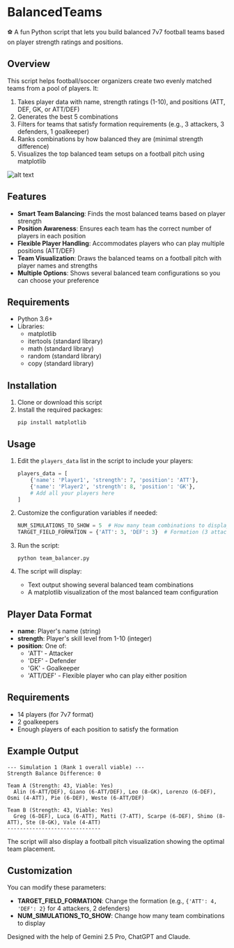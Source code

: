 # BalancedTeams
⚽ A fun Python script that lets you build balanced 7v7 football teams based on player strength ratings and positions.

## Overview

This script helps football/soccer organizers create two evenly matched teams from a pool of players. It:

1. Takes player data with name, strength ratings (1-10), and positions (ATT, DEF, GK, or ATT/DEF)
2. Generates the best 5 combinations
3. Filters for teams that satisfy formation requirements (e.g., 3 attackers, 3 defenders, 1 goalkeeper)
4. Ranks combinations by how balanced they are (minimal strength difference)
5. Visualizes the top balanced team setups on a football pitch using matplotlib

![alt text]([https://github.com/lucavauda/BalancedTeams/blob/main/output_image.png?raw=true)

## Features

- **Smart Team Balancing**: Finds the most balanced teams based on player strength
- **Position Awareness**: Ensures each team has the correct number of players in each position
- **Flexible Player Handling**: Accommodates players who can play multiple positions (ATT/DEF)
- **Team Visualization**: Draws the balanced teams on a football pitch with player names and strengths
- **Multiple Options**: Shows several balanced team configurations so you can choose your preference

## Requirements

- Python 3.6+
- Libraries: 
  - matplotlib
  - itertools (standard library)
  - math (standard library)
  - random (standard library)
  - copy (standard library)

## Installation

1. Clone or download this script
2. Install the required packages:
   ```
   pip install matplotlib
   ```

## Usage

1. Edit the `players_data` list in the script to include your players:
   ```python
   players_data = [
       {'name': 'Player1', 'strength': 7, 'position': 'ATT'},
       {'name': 'Player2', 'strength': 8, 'position': 'GK'},
       # Add all your players here
   ]
   ```

2. Customize the configuration variables if needed:
   ```python
   NUM_SIMULATIONS_TO_SHOW = 5  # How many team combinations to display
   TARGET_FIELD_FORMATION = {'ATT': 3, 'DEF': 3}  # Formation (3 attackers, 3 defenders)
   ```

3. Run the script:
   ```
   python team_balancer.py
   ```

4. The script will display:
   - Text output showing several balanced team combinations
   - A matplotlib visualization of the most balanced team configuration

## Player Data Format

- **name**: Player's name (string)
- **strength**: Player's skill level from 1-10 (integer)
- **position**: One of:
  - 'ATT' - Attacker
  - 'DEF' - Defender
  - 'GK' - Goalkeeper
  - 'ATT/DEF' - Flexible player who can play either position

## Requirements

- 14 players (for 7v7 format)
- 2 goalkeepers
- Enough players of each position to satisfy the formation

## Example Output

```
--- Simulation 1 (Rank 1 overall viable) ---
Strength Balance Difference: 0

Team A (Strength: 43, Viable: Yes)
  Alin (6-ATT/DEF), Giano (6-ATT/DEF), Leo (8-GK), Lorenzo (6-DEF), Osmi (4-ATT), Pie (6-DEF), Weste (6-ATT/DEF)

Team B (Strength: 43, Viable: Yes)
  Greg (6-DEF), Luca (6-ATT), Matti (7-ATT), Scarpe (6-DEF), Shimo (8-ATT), Ste (8-GK), Vale (4-ATT)
------------------------------
```

The script will also display a football pitch visualization showing the optimal team placement.

## Customization

You can modify these parameters:

- **TARGET_FIELD_FORMATION**: Change the formation (e.g., `{'ATT': 4, 'DEF': 2}` for 4 attackers, 2 defenders)
- **NUM_SIMULATIONS_TO_SHOW**: Change how many team combinations to display


Designed with the help of Gemini 2.5 Pro, ChatGPT and Claude.
